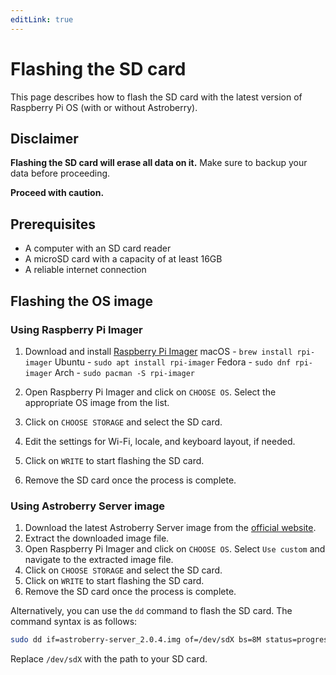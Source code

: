 ```yaml
---
editLink: true
---
```


# Flashing the SD card

This page describes how to flash the SD card with the latest version of Raspberry Pi OS (with or without Astroberry).

## Disclaimer

**Flashing the SD card will erase all data on it.** Make sure to backup your data before proceeding.

**Proceed with caution.**

## Prerequisites
- A computer with an SD card reader
- A microSD card with a capacity of at least 16GB
- A reliable internet connection

## Flashing the OS image

### Using Raspberry Pi Imager

1. Download and install [Raspberry Pi Imager](https://www.raspberrypi.org/software/)
macOS  - `brew install rpi-imager`
Ubuntu - `sudo apt install rpi-imager`
Fedora - `sudo dnf rpi-imager`
Arch   - `sudo pacman -S rpi-imager`

2. Open Raspberry Pi Imager and click on `CHOOSE OS`. Select the appropriate OS image from the list.
3. Click on `CHOOSE STORAGE` and select the SD card.
4. Edit the settings for Wi-Fi, locale, and keyboard layout, if needed.
5. Click on `WRITE` to start flashing the SD card.
6. Remove the SD card once the process is complete.

### Using Astroberry Server image

1. Download the latest Astroberry Server image from the [official website](https://astroberry.io/#download).
2. Extract the downloaded image file.
3. Open Raspberry Pi Imager and click on `CHOOSE OS`. Select `Use custom` and navigate to the extracted image file.
4. Click on `CHOOSE STORAGE` and select the SD card.
5. Click on `WRITE` to start flashing the SD card.
6. Remove the SD card once the process is complete.

Alternatively, you can use the `dd` command to flash the SD card. The command syntax is as follows:

```bash
sudo dd if=astroberry-server_2.0.4.img of=/dev/sdX bs=8M status=progress 
```
Replace `/dev/sdX` with the path to your SD card.
